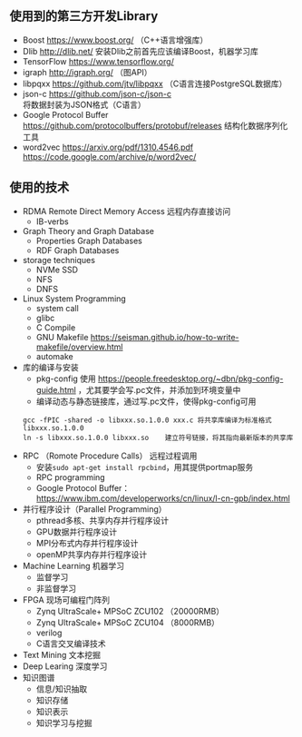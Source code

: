 ## **使用到的第三方开发Library**

* Boost https://www.boost.org/   （C++语言增强库）
* Dlib http://dlib.net/   安装Dlib之前首先应该编译Boost，机器学习库
* TensorFlow  https://www.tensorflow.org/
* igraph http://igraph.org/ （图API）
* libpqxx https://github.com/jtv/libpqxx   （C语言连接PostgreSQL数据库）
* json-c https://github.com/json-c/json-c     将数据封装为JSON格式（C语言）
* Google Protocol Buffer https://github.com/protocolbuffers/protobuf/releases   结构化数据序列化工具
* word2vec https://arxiv.org/pdf/1310.4546.pdf  https://code.google.com/archive/p/word2vec/


## **使用的技术**

* RDMA Remote Direct Memory Access  远程内存直接访问
    * IB-verbs
* Graph Theory and Graph Database
    * Properties Graph Databases
    * RDF Graph Databases
* storage techniques
    * NVMe SSD
    * NFS
    * DNFS
* Linux System Programming
    * system call
    * glibc
    * C Compile
    * GNU Makefile https://seisman.github.io/how-to-write-makefile/overview.html
    * automake
* 库的编译与安装
    * pkg-config 使用 https://people.freedesktop.org/~dbn/pkg-config-guide.html ，尤其要学会写.pc文件，并添加到环境变量中
    * 编译动态与静态链接库，通过写.pc文件，使得pkg-config可用 
    ```shell
    gcc -fPIC -shared -o libxxx.so.1.0.0 xxx.c 将共享库编译为标准格式libxxx.so.1.0.0   
    ln -s libxxx.so.1.0.0 libxxx.so    建立符号链接，将其指向最新版本的共享库
    ```
* RPC （Romote Procedure Calls） 远程过程调用
    * 安装`sudo apt-get install rpcbind`，用其提供portmap服务
    * RPC programming
    * Google Protocol Buffer： https://www.ibm.com/developerworks/cn/linux/l-cn-gpb/index.html
* 并行程序设计（Parallel Programming）
    * pthread多核、共享内存并行程序设计
    * GPU数据并行程序设计
    * MPI分布式内存并行程序设计
    * openMP共享内存并行程序设计
* Machine Learning 机器学习
    * 监督学习
    * 非监督学习
* FPGA 现场可编程门阵列
    * Zynq UltraScale+ MPSoC ZCU102 （20000RMB）
    * Zynq UltraScale+ MPSoC ZCU104 （8000RMB）
    * verilog
    * C语言交叉编译技术
* Text Mining  文本挖掘
* Deep Learing 深度学习
* 知识图谱
    * 信息/知识抽取
    * 知识存储
    * 知识表示
    * 知识学习与挖掘
